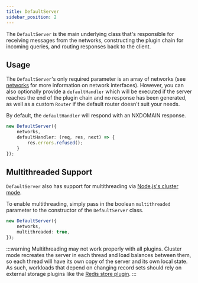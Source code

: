```yaml
---
title: DefaultServer
sidebar_position: 2
---
```


The `DefaultServer` is the main underlying class that's responsible for receiving messages from the networks, constructing the plugin chain for incoming queries, and routing responses back to the client.

## Usage

The `DefaultServer`'s only required parameter is an array of networks (see [networks](../networks.md) for more information on network interfaces). However, you can also optionally provide a `defaultHandler` which will be executed if the server reaches the end of the plugin chain and no response has been generated, as well as a custom `Router` if the default router doesn't suit your needs.

By default, the `defaultHandler` will respond with an NXDOMAIN response.

```ts
new DefaultServer({
    networks,
    defaultHandler: (req, res, next) => {
        res.errors.refused();
    }
});
```

## Multithreaded Support

`DefaultServer` also has support for multithreading via [Node.js's cluster mode](https://nodejs.org/api/cluster.html).

To enable multithreading, simply pass in the boolean `multithreaded` parameter to the constructor of the `DefaultServer` class.

```ts title="multithreading.ts"
new DefaultServer({
    networks,
    multithreaded: true,
});
```
:::warning
Multithreading may not work properly with all plugins. Cluster mode recreates the server in each thread and load balances between them, so each thread will have its own copy of the server and its own local state. As such, workloads that depend on changing record sets should rely on external storage plugins like the [Redis store plugin](https://github.com/jafayer/dinodns-redis-storage).
:::
